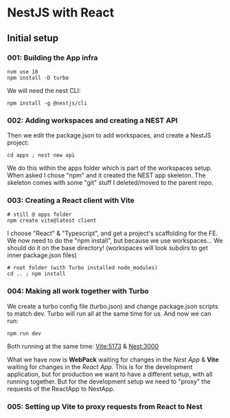 # NestJS with React

## Initial setup

### 001: Building the App infra

```
nvm use 18
npm install -D turbo
```

We will need the nest CLI:

```
npm install -g @nestjs/cli
```

### 002: Adding workspaces and creating a NEST API

Then we edit the package.json to add workspaces, and create a NestJS project:

```
cd apps ; nest new api
```

We do this within the apps folder which is part of the workspaces setup.
When asked I chose "npm" and it created the NEST app skeleton.
The skeleton comes with some "git" stuff I deleted/moved to the parent repo.

### 003: Creating a React client with Vite

```
# still @ apps folder
npm create vite@latest client
```

I choose "React" & "Typescript", and get a project's scaffolding for the FE.
We now need to do the "npm install", but because we use workspaces... We should do it on the base directory!
	(workspaces will look subdirs to get inner package.json files)

```
# root folder (with Turbo installed node_modules)
cd .. ; npm install
```

### 004: Making all work together with Turbo

We create a turbo config file (turbo.json) and change package.json scripts to match dev.
Turbo will run all at the same time for us.
And now we can run:

```
npm run dev
```

Both running at the same time: [Vite:5173](http://localhost:5173/) & [Nest:3000](http://localhost:3000/)

What we have now is **WebPack** waiting for changes in the *Nest App* & **Vite** waiting for changes in the *React App*.
This is for the development application, but for production we want to have a different setup, with all running together.
But for the development setup we need to "proxy" the requests of the ReactApp to NestApp.

### 005: Setting up Vite to proxy requests from React to Nest
